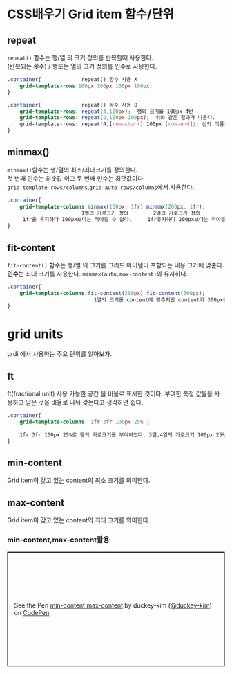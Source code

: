 # CSS배우기 Grid item 함수/단위

## repeat  
`repeat()` 함수는 행/열 의 크기 정의를 반복할때 사용한다.  
(반복되는 횟수) / 행또는 열의 크기 정의를 인수로 사용한다.  

```css
.container{             repeat() 함수 사용 X
    grid-template-rows:100px 100px 100px 100px;
}

.container{             repeat() 함수 사용 O
    grid-template-rows: repeat(4,100px);  행의 크기를 100px 4번 
    grid-template-rows: repeat(2,100px 100px);  위와 같은 결과가 나온다.
    grid-template-rows: repeat(4,[row-start] 100px [row-end]); 선의 이름도 넣을 수 있다.
}
```  


## minmax()  
`minmax()`함수는 행/열의 최소/최대크기를 정의한다.  
첫 번째 인수는 최솟값  이고 두 번째 인수는 최댓값이다.  
`grid-template-rows/columns`,`grid-auto-rows/columns`에서 사용한다.  

```css
.container{
    grid-template-columns:minmax(100px, 1fr) minmax(200px, 1fr);
                        1열의 가로크기 정의        2열의 가로크기 정의
     1fr을 유지하다 100px보다는 작아질 수 없다.     1fr유지하다 200px보다는 작아질 수 없다.
}
```  

## fit-content  
`fit-content()` 함수는 행/열 의 크기를 그리드 아이템이 포함되는 내용 크기에 맞춘다.  
**인수**는 최대 크기를 사용한다. `minmax(auto,max-content)`와 유사하다.  

```css
.container{
    grid-template-columns:fit-content(300px) fit-content(300px);
                            1열의 크기를 content에 맞추지만 content가 300px를 넘어가면 크기를 300px에 고정한다.
}
``` 

# grid units  
grdi 에서 사용하는 주요 단위를 알아보자.  

## ft  
ft(fractional unit) 사용 가능한 공간 을 비율로 표시한 것이다. 부여한 특정 값들을 사용하고 남은 것을 비율로 나눠 갖는다고 생각하면 쉽다.  

```css
.container{
    grid-template-columns: 1fr 3fr 100px 25% ;  
    
    1fr 3fr 100px 25%로 행의 가로크기를 부여하였다. 3열,4열의 가로크기 100px 25%를 사용하고 남은 공간을 1:3 비율로 1열과 2열이 나눠 갖는다
}
```  

## min-content  
Grid item이 갖고 있는 content의 최소 크기를 의미한다.

## max-content  
Grid item이 갖고 있는 content의 최대 크기를 의미한다.


### min-content,max-content활용  

<p class="codepen" data-height="265" data-theme-id="light" data-default-tab="html,result" data-user="duckey-kim" data-slug-hash="wvaWrMo" style="height: 265px; box-sizing: border-box; display: flex; align-items: center; justify-content: center; border: 2px solid; margin: 1em 0; padding: 1em;" data-pen-title="min-content max-content">
  <span>See the Pen <a href="https://codepen.io/duckey-kim/pen/wvaWrMo">
  min-content max-content</a> by duckey-kim (<a href="https://codepen.io/duckey-kim">@duckey-kim</a>)
  on <a href="https://codepen.io">CodePen</a>.</span>
</p>
<script async src="https://static.codepen.io/assets/embed/ei.js"></script>

  
  
